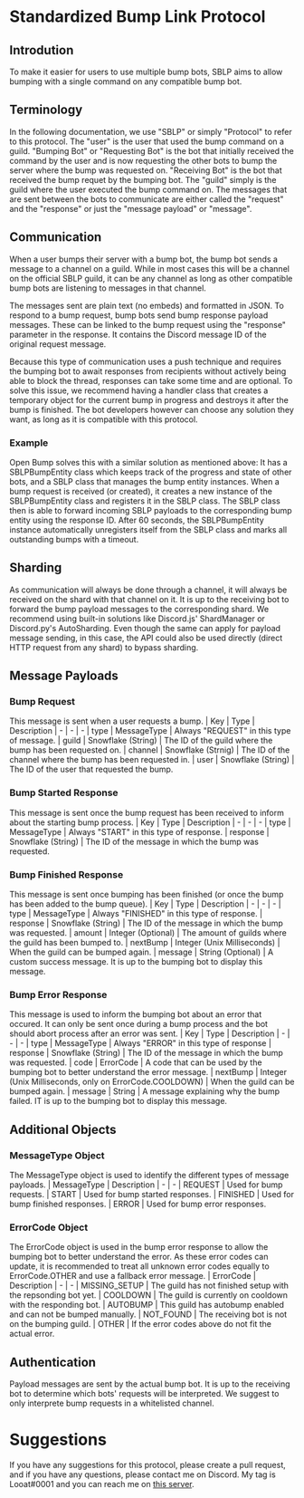 # Standardized Bump Link Protocol

## Introdution

To make it easier for users to use multiple bump bots, SBLP aims to allow bumping with a single command on any compatible bump bot.

## Terminology

In the following documentation, we use "SBLP" or simply "Protocol" to refer to this protocol. The "user" is the user that used the bump command on a guild. "Bumping Bot" or "Requesting Bot" is the bot that initially received the command by the user and is now requesting the other bots to bump the server where the bump was requested on. "Receiving Bot" is the bot that received the bump requet by the bumping bot. The "guild" simply is the guild where the user executed the bump command on. The messages that are sent between the bots to communicate are either called the "request" and the "response" or just the "message payload" or "message".

## Communication

When a user bumps their server with a bump bot, the bump bot sends a message to a channel on a guild. While in most cases this will be a channel on the official SBLP guild, it can be any channel as long as other compatible bump bots are listening to messages in that channel.

The messages sent are plain text (no embeds) and formatted in JSON. To respond to a bump request, bump bots send bump response payload messages. These can be linked to the bump request using the "response" parameter in the response. It contains the Discord message ID of the original request message.

Because this type of communication uses a push technique and requires the bumping bot to await responses from recipients without actively being able to block the thread, responses can take some time and are optional. To solve this issue, we recommend having a handler class that creates a temporary object for the current bump in progress and destroys it after the bump is finished. The bot developers however can choose any solution they want, as long as it is compatible with this protocol.

### Example

Open Bump solves this with a similar solution as mentioned above: It has a SBLPBumpEntity class which keeps track of the progress and state of other bots, and a SBLP class that manages the bump entity instances. When a bump request is received (or created), it creates a new instance of the SBLPBumpEntity class and registers it in the SBLP class. The SBLP class then is able to forward incoming SBLP payloads to the corresponding bump entity using the response ID. After 60 seconds, the SBLPBumpEntity instance automatically unregisters itself from the SBLP class and marks all outstanding bumps with a timeout.

## Sharding

As communication will always be done through a channel, it will always be received on the shard with that channel on it. It is up to the receiving bot to forward the bump payload messages to the corresponding shard. We recommend using built-in solutions like Discord.js' ShardManager or Discord.py's AutoSharding.
Even though the same can apply for payload message sending, in this case, the API could also be used directly (direct HTTP request from any shard) to bypass sharding.

## Message Payloads

### Bump Request

This message is sent when a user requests a bump.
| Key | Type | Description
| - | - | -
| type | MessageType | Always "REQUEST" in this type of message.
| guild | Snowflake (String) | The ID of the guild where the bump has been requested on.
| channel | Snowflake (Strnig) | The ID of the channel where the bump has been requested in.
| user | Snowflake (String) | The ID of the user that requested the bump.

### Bump Started Response

This message is sent once the bump request has been received to inform about the starting bump process.
| Key | Type | Description
| - | - | -
| type | MessageType | Always "START" in this type of response.
| response | Snowflake (String) | The ID of the message in which the bump was requested.

### Bump Finished Response

This message is sent once bumping has been finished (or once the bump has been added to the bump queue).
| Key | Type | Description
| - | - | -
| type | MessageType | Always "FINISHED" in this type of response.
| response | Snowflake (String) | The ID of the message in which the bump was requested.
| amount | Integer (Optional) | The amount of guilds where the guild has been bumped to.
| nextBump | Integer (Unix Milliseconds) | When the guild can be bumped again.
| message | String (Optional) | A custom success message. It is up to the bumping bot to display this message.

### Bump Error Response

This message is used to inform the bumping bot about an error that occured. It can only be sent once during a bump process and the bot should abort process after an error was sent.
| Key | Type | Description
| - | - | -
| type | MessageType | Always "ERROR" in this type of response
| response | Snowflake (String) | The ID of the message in which the bump was requested.
| code | ErrorCode | A code that can be used by the bumping bot to better understand the error message.
| nextBump | Integer (Unix Milliseconds, only on ErrorCode.COOLDOWN) | When the guild can be bumped again.
| message | String | A message explaining why the bump failed. IT is up to the bumping bot to display this message.

## Additional Objects

### MessageType Object

The MessageType object is used to identify the different types of message payloads.
| MessageType | Description
| - | -
| REQUEST | Used for bump requests.
| START | Used for bump started responses.
| FINISHED | Used for bump finished responses.
| ERROR | Used for bump error responses.

### ErrorCode Object

The ErrorCode object is used in the bump error response to allow the bumping bot to better understand the error. As these error codes can update, it is recommended to treat all unknown error codes equally to ErrorCode.OTHER and use a fallback error message.
| ErrorCode | Description
| - | -
| MISSING_SETUP | The guild has not finished setup with the repsonding bot yet.
| COOLDOWN | The guild is currently on cooldown with the responding bot.
| AUTOBUMP | This guild has autobump enabled and can not be bumped manually.
| NOT_FOUND | The receiving bot is not on the bumping guild.
| OTHER | If the error codes above do not fit the actual error.

## Authentication

Payload messages are sent by the actual bump bot. It is up to the receiving bot to determine which bots' requests will be interpreted.
We suggest to only interprete bump requests in a whitelisted channel.

# Suggestions

If you have any suggestions for this protocol, please create a pull request, and if you have any questions, please contact me on Discord. My tag is Looat#0001 and you can reach me on [this server](https://discord.gg/eBFu8HF).
